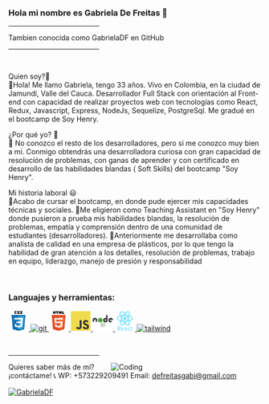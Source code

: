 ### Hola mi nombre es Gabriela De Freitas 👋
<hr width="36%" >
 Tambien conocida como GabrielaDF en GitHub
<br>
<hr width="36%" >
<br>

Quien soy?👀
<br>
🔸Hola! Me llamo Gabriela, tengo 33 años. Vivo en Colombia, en la ciudad de Jamundí, Valle del Cauca.
 Desarrollador Full Stack con orientación al Front-end con capacidad de realizar proyectos web con tecnologías como React, Redux, Javascript, Express, NodeJs, Sequelize, PostgreSql. Me gradué en el bootcamp de Soy Henry.

¿Por qué yo? 🦾
<br>
🔸 No conozco el resto de los desarrolladores, pero si me conozco muy bien a mí. Conmigo obtendrás una desarrolladora curiosa con gran capacidad de resolución de problemas, con ganas de aprender y con certificado en desarrollo de las habilidades blandas ( Soft Skills) del bootcamp "Soy Henry".

Mi historia laboral 😃
<br>
🔸Acabo de cursar el bootcamp, en donde pude ejercer mis capacidades técnicas y sociales.
🔸Me eligieron como Teaching Assistant en "Soy Henry" donde pusieron a prueba mis habilidades blandas, la resolución de problemas, empatía y comprensión dentro de una comunidad de estudiantes (desarrolladores).
🔸Anteriormente me desarrollaba como analista de calidad en una empresa de plásticos, por lo que tengo la habilidad de gran atención a los detalles, resolución de problemas, trabajo en equipo, liderazgo, manejo de presión y responsabilidad 


 
<br>
<h3 align="left">Languajes y herramientas:</h3>
<p align="left">  <a href="https://www.w3schools.com/css/" target="_blank" rel="noreferrer"> <img src="https://raw.githubusercontent.com/devicons/devicon/master/icons/css3/css3-original-wordmark.svg" alt="css3" width="40" height="40"/> </a> <a href="https://git-scm.com/" target="_blank" rel="noreferrer"> <img src="https://www.vectorlogo.zone/logos/git-scm/git-scm-icon.svg" alt="git" width="40" height="40"/> </a> <a href="https://www.w3.org/html/" target="_blank" rel="noreferrer"> <img src="https://raw.githubusercontent.com/devicons/devicon/master/icons/html5/html5-original-wordmark.svg" alt="html5" width="40" height="40"/> </a> <a href="https://developer.mozilla.org/en-US/docs/Web/JavaScript" target="_blank" rel="noreferrer"> <img src="https://raw.githubusercontent.com/devicons/devicon/master/icons/javascript/javascript-original.svg" alt="javascript" width="40" height="40"/> </a>   </a> <a href="https://nodejs.org" target="_blank" rel="noreferrer"> <img src="https://raw.githubusercontent.com/devicons/devicon/master/icons/nodejs/nodejs-original-wordmark.svg" alt="nodejs" width="40" height="40"/> </a>  <a href="https://reactjs.org/" target="_blank" rel="noreferrer"> <img src="https://raw.githubusercontent.com/devicons/devicon/master/icons/react/react-original-wordmark.svg" alt="react" width="40" height="40"/> </a> <a href="https://tailwindcss.com/" target="_blank" rel="noreferrer"> <img src="https://www.vectorlogo.zone/logos/tailwindcss/tailwindcss-icon.svg" alt="tailwind" width="40" height="40"/> </a> </p><br>


<hr width="36%" >


<img align="right" alt="Coding" width="300" src="https://cdn.dribbble.com/users/1277312/screenshots/14733298/media/39b1045e593737587dd60e42c8422d1f.gif" >


Quieres saber más de mí? ¡contáctame! 📞
WP: +573229209491
Email: defreitasgabi@gmail.com

<p align="left">
<a href="https://www.linkedin.com/in/gabriela-de-freitas-90529b121/" target="blank"><img align="center" src="https://raw.githubusercontent.com/rahuldkjain/github-profile-readme-generator/master/src/images/icons/Social/linked-in-alt.svg" alt="GabrielaDF" height="30" width="40" /></a>
<!--
**gabrielaDF/GabrielaDF** is a ✨ _special_ ✨ repository because its `README.md` (this file) appears on your GitHub profile.

Here are some ideas to get you started:

- 🔭 I’m currently working on ...
- 🌱 I’m currently learning ...
- 👯 I’m looking to collaborate on ...
- 🤔 I’m looking for help with ...
- 💬 Ask me about ...
- 📫 How to reach me: ...
- 😄 Pronouns: ...
- ⚡ Fun fact: ...
-->
